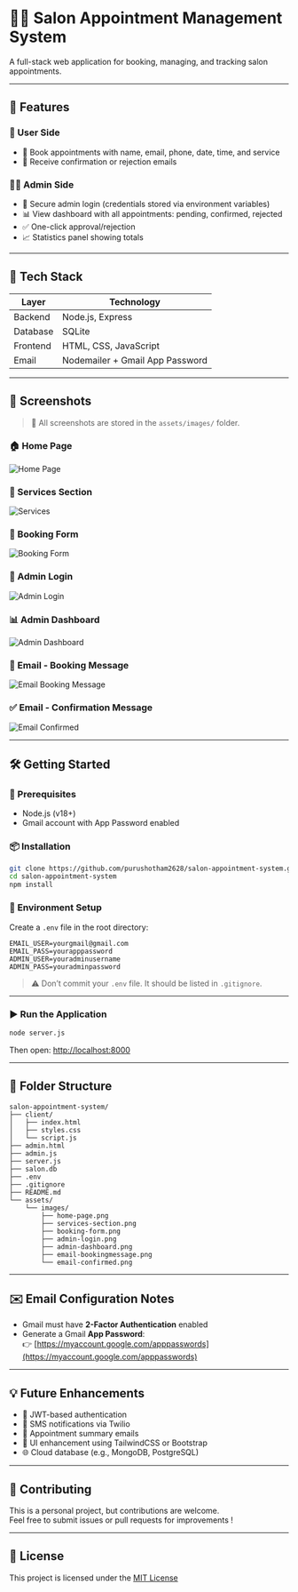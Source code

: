 # 💇‍♂️ Salon Appointment Management System

A full-stack web application for booking, managing, and tracking salon appointments.

---

## 🌟 Features

### 👥 User Side
- 📅 Book appointments with name, email, phone, date, time, and service
- 📧 Receive confirmation or rejection emails

### 🧑‍💼 Admin Side
- 🔐 Secure admin login (credentials stored via environment variables)
- 📊 View dashboard with all appointments: pending, confirmed, rejected
- ✅ One-click approval/rejection
- 📈 Statistics panel showing totals

---

## 🧰 Tech Stack

| Layer     | Technology             |
|-----------|------------------------|
| Backend   | Node.js, Express       |
| Database  | SQLite                 |
| Frontend  | HTML, CSS, JavaScript  |
| Email     | Nodemailer + Gmail App Password |

---

## 📸 Screenshots

> 📌 All screenshots are stored in the `assets/images/` folder.

### 🏠 Home Page  
![Home Page](assets/images/home-page.png)

### 💈 Services Section  
![Services](assets/images/services-section.png)

### 📅 Booking Form  
![Booking Form](assets/images/booking-form.png)

### 🔐 Admin Login  
![Admin Login](assets/images/admin-login.png)

### 📊 Admin Dashboard  
![Admin Dashboard](assets/images/admin-dashboard.png)

### 📧 Email - Booking Message  
![Email Booking Message](assets/images/email-bookingmessage.png)

### ✅ Email - Confirmation Message  
![Email Confirmed](assets/images/email-confirmed.png)

---

## 🛠️ Getting Started

### 🔧 Prerequisites
- Node.js (v18+)
- Gmail account with App Password enabled

### 📦 Installation

```bash
git clone https://github.com/purushotham2628/salon-appointment-system.git
cd salon-appointment-system
npm install
```

### 🔐 Environment Setup

Create a `.env` file in the root directory:

```env
EMAIL_USER=yourgmail@gmail.com
EMAIL_PASS=yourapppassword
ADMIN_USER=youradminusername
ADMIN_PASS=youradminpassword
```

> ⚠️ Don’t commit your `.env` file. It should be listed in `.gitignore`.

---

### ▶️ Run the Application

```bash
node server.js
```

Then open: [http://localhost:8000](http://localhost:8000)

---

## 📂 Folder Structure

```
salon-appointment-system/
├── client/
│   ├── index.html
│   ├── styles.css
│   └── script.js
├── admin.html
├── admin.js
├── server.js
├── salon.db
├── .env
├── .gitignore
├── README.md
└── assets/
    └── images/
        ├── home-page.png
        ├── services-section.png
        ├── booking-form.png
        ├── admin-login.png
        ├── admin-dashboard.png
        ├── email-bookingmessage.png
        └── email-confirmed.png
```

---

## ✉️ Email Configuration Notes

- Gmail must have **2-Factor Authentication** enabled
- Generate a Gmail **App Password**:  
  👉 [https://myaccount.google.com/apppasswords](https://myaccount.google.com/apppasswords)

---

## 💡 Future Enhancements

- 🔐 JWT-based authentication
- 📱 SMS notifications via Twilio
- 🧾 Appointment summary emails
- 🎨 UI enhancement using TailwindCSS or Bootstrap
- 🌐 Cloud database (e.g., MongoDB, PostgreSQL)

---

## 🤝 Contributing

This is a personal project, but contributions are welcome.  
Feel free to submit issues or pull requests for improvements !

---

## 📄 License

This project is licensed under the [MIT License](LICENSE)
